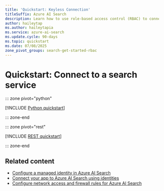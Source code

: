 ```yaml
---
title: 'Quickstart: Keyless Connection'
titleSuffix: Azure AI Search
description: Learn how to use role-based access control (RBAC) to connect to an Azure AI Search service.
author: haileytap
ms.author: haileytapia
ms.service: azure-ai-search
ms.update.cycle: 90-days
ms.topic: quickstart
ms.date: 07/08/2025
zone_pivot_groups: search-get-started-rbac
---
```


# Quickstart: Connect to a search service

::: zone pivot="python"

[!INCLUDE [Python quickstart](includes/quickstarts/search-get-started-rbac-python.md)]

::: zone-end

::: zone pivot="rest"

[!INCLUDE [REST quickstart](includes/quickstarts/search-get-started-rbac-rest.md)]

::: zone-end

## Related content

+ [Configure a managed identity in Azure AI Search](search-howto-managed-identities-data-sources.md)
+ [Connect your app to Azure AI Search using identities](keyless-connections.md)
+ [Configure network access and firewall rules for Azure AI Search](service-configure-firewall.md)